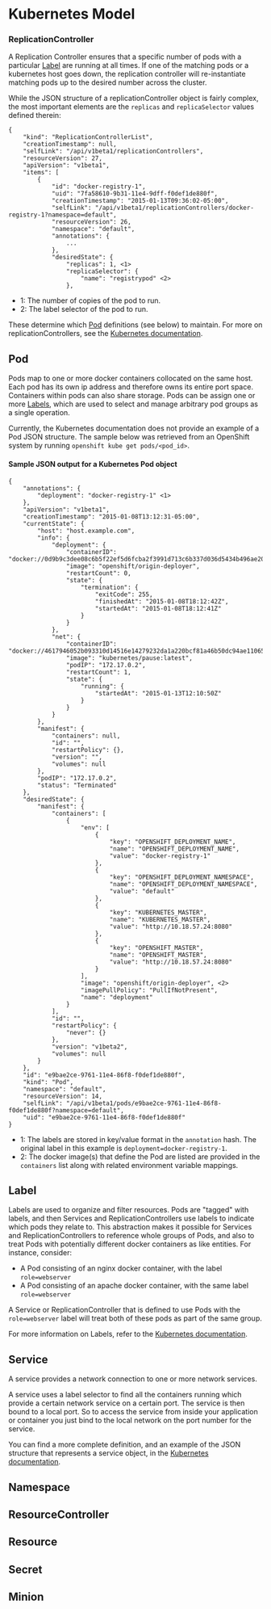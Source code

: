 # Kubernetes Model

### ReplicationController

A Replication Controller ensures that a specific number of pods with a particular [Label](#label) are running at all times. If one of the matching pods or a kubernetes  host goes down, the replication controller will re-instantiate matching pods up to the desired number across the cluster.

While the JSON structure of a replicationController object is fairly complex, the most important elements are the `replicas` and `replicaSelector` values defined therein:

```
{
    "kind": "ReplicationControllerList",
    "creationTimestamp": null,
    "selfLink": "/api/v1beta1/replicationControllers",
    "resourceVersion": 27,
    "apiVersion": "v1beta1",
    "items": [
        {
            "id": "docker-registry-1",
            "uid": "7fa58610-9b31-11e4-9dff-f0def1de880f",
            "creationTimestamp": "2015-01-13T09:36:02-05:00",
            "selfLink": "/api/v1beta1/replicationControllers/docker-registry-1?namespace=default",
            "resourceVersion": 26,
            "namespace": "default",
            "annotations": {
                ...
            },
            "desiredState": {
                "replicas": 1, <1>
                "replicaSelector": {
                    "name": "registrypod" <2>
                },
```

- 1: The number of copies of the pod to run.
- 2: The label selector of the pod to run.

These determine which [Pod](#pod) definitions (see below) to maintain. For more on replicationControllers, see the [Kubernetes documentation](https://github.com/GoogleCloudPlatform/kubernetes/blob/master/docs/replication-controller.md).

## Pod

Pods map to one or more docker containers collocated on the same host.  Each pod has its own ip address and therefore owns its entire port space.  Containers within pods can also share storage. Pods can be assign one or more [Labels](#label), which are used to select and manage arbitrary pod groups as a single operation.

Currently, the Kubernetes documentation does not provide an example of a Pod JSON structure. The sample below was retrieved from an OpenShift system by running `openshift kube get pods/<pod_id>`.

#### Sample JSON output for a Kubernetes Pod object

```
{
    "annotations": {
        "deployment": "docker-registry-1" <1>
    },
    "apiVersion": "v1beta1",
    "creationTimestamp": "2015-01-08T13:12:31-05:00",
    "currentState": {
        "host": "host.example.com",
        "info": {
            "deployment": {
                "containerID": "docker://0d9b9c3dee08c6b5f22ef5d6fcba2f3991d713c6b337d036d5434b496ae207ef",
                "image": "openshift/origin-deployer",
                "restartCount": 0,
                "state": {
                    "termination": {
                        "exitCode": 255,
                        "finishedAt": "2015-01-08T18:12:42Z",
                        "startedAt": "2015-01-08T18:12:41Z"
                    }
                }
            },
            "net": {
                "containerID": "docker://4617946052b093310d14516e14279232da1a220bcf81a46b50dc94ae11065ea2",
                "image": "kubernetes/pause:latest",
                "podIP": "172.17.0.2",
                "restartCount": 1,
                "state": {
                    "running": {
                        "startedAt": "2015-01-13T12:10:50Z"
                    }
                }
            }
        },
        "manifest": {
            "containers": null,
            "id": "",
            "restartPolicy": {},
            "version": "",
            "volumes": null
        },
        "podIP": "172.17.0.2",
        "status": "Terminated"
    },
    "desiredState": {
        "manifest": {
            "containers": [
                {
                    "env": [
                        {
                            "key": "OPENSHIFT_DEPLOYMENT_NAME",
                            "name": "OPENSHIFT_DEPLOYMENT_NAME",
                            "value": "docker-registry-1"
                        },
                        {
                            "key": "OPENSHIFT_DEPLOYMENT_NAMESPACE",
                            "name": "OPENSHIFT_DEPLOYMENT_NAMESPACE",
                            "value": "default"
                        },
                        {
                            "key": "KUBERNETES_MASTER",
                            "name": "KUBERNETES_MASTER",
                            "value": "http://10.18.57.24:8080"
                        },
                        {
                            "key": "OPENSHIFT_MASTER",
                            "name": "OPENSHIFT_MASTER",
                            "value": "http://10.18.57.24:8080"
                        }
                    ],
                    "image": "openshift/origin-deployer", <2>
                    "imagePullPolicy": "PullIfNotPresent",
                    "name": "deployment"
                }
            ],
            "id": "",
            "restartPolicy": {
                "never": {}
            },
            "version": "v1beta2",
            "volumes": null
        }
    },
    "id": "e9bae2ce-9761-11e4-86f8-f0def1de880f",
    "kind": "Pod",
    "namespace": "default",
    "resourceVersion": 14,
    "selfLink": "/api/v1beta1/pods/e9bae2ce-9761-11e4-86f8-f0def1de880f?namespace=default",
    "uid": "e9bae2ce-9761-11e4-86f8-f0def1de880f"
}
```

- 1: The labels are stored in key/value format in the `annotation` hash. The original label in this example is `deployment=docker-registry-1`.
- 2: The docker image(s) that define the Pod are listed are provided in the `containers` list along with related environment variable mappings.

## Label

Labels are used to organize and filter resources. Pods are "tagged" with labels, and then Services and ReplicationControllers use labels to indicate which pods they relate to. This abstraction makes it possible for Services and ReplicationControllers to reference whole groups of Pods, and also to treat Pods with potentially different docker containers as like entities. For instance, consider:

* A Pod consisting of an nginx docker container, with the label `role=webserver`
* A Pod consisting of an apache docker container, with the same label `role=webserver`

A Service or ReplicationController that is defined to use Pods with the `role=webserver` label will treat both of these pods as part of the same group.

For more information on Labels, refer to the [Kubernetes documentation](https://github.com/GoogleCloudPlatform/kubernetes/blob/master/docs/labels.md).

## Service

A service provides a network connection to one or more network services.

A service uses a label selector to find all the containers running which provide a certain network service on a certain port. The service is then bound to a local port. So to access the service from inside your application or container you just bind to the local network on the port number for the service.

You can find a more complete definition, and an example of the JSON structure that represents a service object, in the [Kubernetes documentation](https://github.com/GoogleCloudPlatform/kubernetes/blob/master/docs/services.md).

## Namespace

## ResourceController

## Resource

## Secret

## Minion


